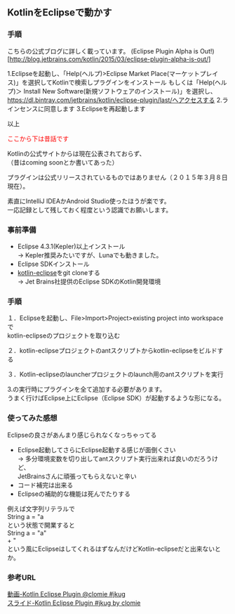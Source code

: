 ## KotlinをEclipseで動かす
   

### 手順

こちらの公式ブログに詳しく載っています。
(Eclipse Plugin Alpha is Out!)[http://blog.jetbrains.com/kotlin/2015/03/eclipse-plugin-alpha-is-out/]

1.Eclipseを起動し、「Help(ヘルプ)>Eclipse Market Place(マーケットプレイス)」を選択してKotlinで検索しプラグインをインストール
もしくは「Help(ヘルプ)＞ Install New Software(新規ソフトウェアのインストール)」を選択し、
https://dl.bintray.com/jetbrains/kotlin/eclipse-plugin/last/へアクセスする
2.ラインセンスに同意します
3.Eclipseを再起動します

以上






<font color=red>ここから下は昔話です</font>   
   
     
Kotlinの公式サイトからは現在公表されておらず、   
（昔はcoming soonとか書いてあった） 
   
プラグインは公式リリースされているものではありません（２０１５年３月８日現在）。
   
   
   
素直にIntelliJ IDEAかAndroid Studio使ったほうが楽です。   
一応記録として残しておく程度という認識でお願いします。
   
### 事前準備
* Eclipse 4.3.1(Kepler)以上インストール  
-> Kepler推奨みたいですが、Lunaでも動きました。
* Eclipse SDKインストール
* [kotlin-eclipse](https://github.com/JetBrains/kotlin-eclipse)をgit cloneする   
-> Jet Brains社提供のEclipse SDKのKotlin開発環境

### 手順

１．Eclipseを起動し、File>Import>Project>existing project into workspaceで   
kotlin-eclipseのプロジェクトを取り込む

２．kotlin-eclipseプロジェクトのantスクリプトからkotlin-eclipseをビルドする


３．Kotlin-eclipseのlauncherプロジェクトのlaunch用のantスクリプトを実行



3.の実行時にプラグインを全て追加する必要があります。   
うまく行けばEclipse上にEclipse（Eclipse SDK）が起動するような形になる。   


### 使ってみた感想
   
   Eclipseの良さがあんまり感じられなくなっちゃってる
   
* Eclipse起動してさらにEclipse起動する感じが面倒くさい   
-> 多分環境変数を切り出してantスクリプト実行出来れば良いのだろうけど、   
   JetBrainsさんに頑張ってもらえないと辛い
* コード補完は出来る
* Eclipseの補助的な機能は死んでたりする
   
   

例えば文字列リテラルで   
    String a = "a   
という状態で開業すると   
    String a = "a"   
    + "   
という風にEclipseはしてくれるはずなんだけどKotlin-eclipseだと出来ないとか。




### 参考URL

[動画-Kotlin Eclipse Plugin @clomie #jkug](https://www.youtube.com/watch?v=6AZ6NjWXjzc)   
[スライド-Kotlin Eclipse Plugin #jkug by clomie](https://speakerdeck.com/clomie/kotlin-eclipse-plugin-number-jkug)
